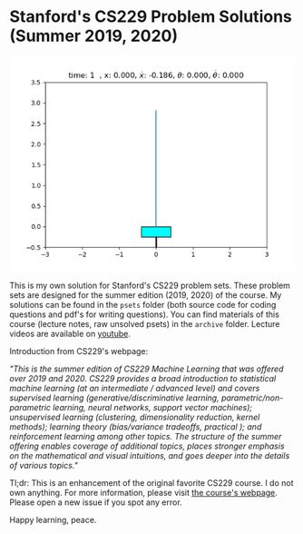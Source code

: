 # Stanford's CS229 Problem Solutions (Summer 2019, 2020)

<p align="center">
  <img src="psets/ps3/src/cartpole/simulation.gif"/>
</p>

This is my own solution for Stanford's CS229 problem sets. These problem sets are designed for the summer edition (2019, 2020) of the course. My solutions can be found in the `psets` folder (both source code for coding questions and pdf's for writing questions). You can find materials of this course (lecture notes, raw unsolved psets) in the `archive` folder. Lecture videos are available on [youtube](https://www.youtube.com/playlist?list=PLoROMvodv4rNH7qL6-efu_q2_bPuy0adh).

Introduction from CS229's webpage:

*"This is the summer edition of CS229 Machine Learning that was offered over 2019 and 2020. CS229 provides a broad introduction to statistical machine learning (at an intermediate / advanced level) and covers supervised learning (generative/discriminative learning, parametric/non-parametric learning, neural networks, support vector machines); unsupervised learning (clustering, dimensionality reduction, kernel methods); learning theory (bias/variance tradeoffs, practical ); and reinforcement learning among other topics. The structure of the summer offering enables coverage of additional topics, places stronger emphasis on the mathematical and visual intuitions, and goes deeper into the details of various topics."* 

Tl;dr: This is an enhancement of the original favorite CS229 course. I do not own anything. For more information, please visit [the course's webpage](http://cs229.stanford.edu/syllabus-summer2019.html). Please open a new issue if you spot any error. 

Happy learning, peace.
